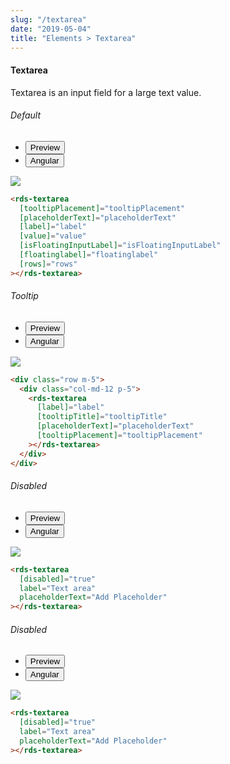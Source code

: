 ```yaml
---
slug: "/textarea"
date: "2019-05-04"
title: "Elements > Textarea"
---
```


<!-- CSS only -->
<link href="https://cdn.jsdelivr.net/npm/bootstrap@5.1.3/dist/css/bootstrap.min.css" rel="stylesheet" integrity="sha384-1BmE4kWBq78iYhFldvKuhfTAU6auU8tT94WrHftjDbrCEXSU1oBoqyl2QvZ6jIW3" crossorigin="anonymous">
<link rel="stylesheet" href="../../../../../../../raaghu/src/assets/css/style-elements.css">
<link rel="stylesheet" href="../../../../../../../raaghu/src/assets/css/main.css">


#### Textarea

<p class="checkbox-def">Textarea is an input field for a large text value. </p>

<!-- Basic -->
<section class="py-4">
    <h6>Default</h6>
    <div class="py-3">
      <div class="cust-tabs">
        <ul class="nav nav-tabs" id="myTab" role="tablist">
          <li class="nav-item" role="presentation">
            <button class="nav-link active" id="PreviewBasic-tab" data-bs-toggle="tab" data-bs-target="#PreviewBasic" type="button" role="tab" aria-controls="PreviewBasic" aria-selected="true">Preview </button>
          </li>
          <li class="nav-item" role="presentation">
            <button class="nav-link" id="AngularBasic-tab" data-bs-toggle="tab" data-bs-target="#AngularBasic" type="button" role="tab" aria-controls="AngularBasic" aria-selected="false"><i class="bi bi-code-slash" style="font-size:1.0rem"></i>Angular</button>
          </li>
        </ul>
      </div>
      <div class="tab-content card border" id="myTabContent">
        <div class="tab-pane fade show active" id="PreviewBasic" role="tabpanel" aria-labelledby="PreviewBasic-tab">
         <div class="contents  p-5">
            <div class="row">
              <div class="col-md-12">
                <img src="/images/text-area.png" class=" img-fluid w-100">
              </div>
            </div>
          </div>
        </div>
        <div class="tab-pane fade show" id="AngularBasic" role="tabpanel" aria-labelledby="AngularBasic-tab">
          <div class="contents bg-code">
<div class="row m-0">

```html
<rds-textarea
  [tooltipPlacement]="tooltipPlacement"
  [placeholderText]="placeholderText"
  [label]="label"
  [value]="value"
  [isFloatingInputLabel]="isFloatingInputLabel"
  [floatinglabel]="floatinglabel"
  [rows]="rows"
></rds-textarea>
```

</div>
          </div>
        </div>
      </div>
    </div>
  </section>

  <section class="py-4">
    <h6>Tooltip</h6>
    <div class="py-3">
      <div class="cust-tabs">
        <ul class="nav nav-tabs" id="myTab" role="tablist">
          <li class="nav-item" role="presentation">
            <button class="nav-link active" id="PreviewTooltip-tab" data-bs-toggle="tab" data-bs-target="#PreviewTooltip" type="button" role="tab" aria-controls="PreviewTooltip" aria-selected="true">Preview </button>
          </li>
          <li class="nav-item" role="presentation">
            <button class="nav-link" id="AngularTooltip-tab" data-bs-toggle="tab" data-bs-target="#AngularTooltip" type="button" role="tab" aria-controls="AngularTooltip" aria-selected="false"><i class="bi bi-code-slash" style="font-size:1.0rem"></i>Angular</button>
          </li>
        </ul>
      </div>
      <div class="tab-content card border" id="myTabContent">
        <div class="tab-pane fade show active" id="PreviewTooltip" role="tabpanel" aria-labelledby="PreviewTooltip-tab">
         <div class="contents p-5">
            <div class="row">
              <div class="col-md-12">
                <img src="/images/text-area-tooltip.png" class="imf fluid w-100">
              </div>
            </div>
          </div>
        </div>
        <div class="tab-pane fade show" id="AngularTooltip" role="tabpanel" aria-labelledby="AngularTooltip-tab">
          <div class="contents bg-code">
<div class="row m-0">

```html
<div class="row m-5">
  <div class="col-md-12 p-5">
    <rds-textarea
      [label]="label"
      [tooltipTitle]="tooltipTitle"
      [placeholderText]="placeholderText"
      [tooltipPlacement]="tooltipPlacement"
    ></rds-textarea>
  </div>
</div>
```

</div>
          </div>
        </div>
      </div>
    </div>
  </section>

 <section class="py-4">
    <h6>Disabled</h6>
    <div class="py-3">
      <div class="cust-tabs">
        <ul class="nav nav-tabs" id="myTab" role="tablist">
          <li class="nav-item" role="presentation">
            <button class="nav-link active" id="PreviewDisabled-tab" data-bs-toggle="tab" data-bs-target="#PreviewDisabled" type="button" role="tab" aria-controls="PreviewDisabled" aria-selected="true">Preview </button>
          </li>
          <li class="nav-item" role="presentation">
            <button class="nav-link" id="AngularDisabled-tab" data-bs-toggle="tab" data-bs-target="#AngularDisabled" type="button" role="tab" aria-controls="AngularDisabled" aria-selected="false"><i class="bi bi-code-slash" style="font-size:1.0rem"></i>Angular</button>
          </li>
        </ul>
      </div>
      <div class="tab-content card border" id="myTabContent">
        <div class="tab-pane fade show active" id="PreviewDisabled" role="tabpanel" aria-labelledby="PreviewDisabled-tab">
         <div class="contents p-5">
            <div class="row">
              <div class="col-md-12">
                <img src="/images/text-area-disabled.png" class="imf fluid w-100">
              </div>
            </div>
          </div>
        </div>
        <div class="tab-pane fade show" id="AngularDisabled" role="tabpanel" aria-labelledby="AngularDisabled-tab">
          <div class="contents bg-code">
<div class="row m-0">

```html
<rds-textarea
  [disabled]="true"
  label="Text area"
  placeholderText="Add Placeholder"
></rds-textarea>
```

</div>
          </div>
        </div>
      </div>
    </div>
  </section>

   <section class="py-4">
    <h6>Disabled</h6>
    <div class="py-3">
      <div class="cust-tabs">
        <ul class="nav nav-tabs" id="myTab" role="tablist">
          <li class="nav-item" role="presentation">
            <button class="nav-link active" id="PreviewRead-tab" data-bs-toggle="tab" data-bs-target="#PreviewRead" type="button" role="tab" aria-controls="PreviewRead" aria-selected="true">Preview </button>
          </li>
          <li class="nav-item" role="presentation">
            <button class="nav-link" id="AngularRead-tab" data-bs-toggle="tab" data-bs-target="#AngularRead" type="button" role="tab" aria-controls="AngularRead" aria-selected="false"><i class="bi bi-code-slash" style="font-size:1.0rem"></i>Angular</button>
          </li>
        </ul>
      </div>
      <div class="tab-content card border" id="myTabContent">
        <div class="tab-pane fade show active" id="PreviewRead" role="tabpanel" aria-labelledby="PreviewRead-tab">
         <div class="contents p-5">
            <div class="row">
              <div class="col-md-12">
                <img src="/images/text-area-readonly.png" class="imf fluid w-100">
              </div>
            </div>
          </div>
        </div>
        <div class="tab-pane fade show" id="AngularRead" role="tabpanel" aria-labelledby="AngularRead-tab">
          <div class="contents bg-code">
<div class="row m-0">

```html
<rds-textarea
  [disabled]="true"
  label="Text area"
  placeholderText="Add Placeholder"
></rds-textarea>
```

</div>
          </div>
        </div>
      </div>
    </div>
  </section>



